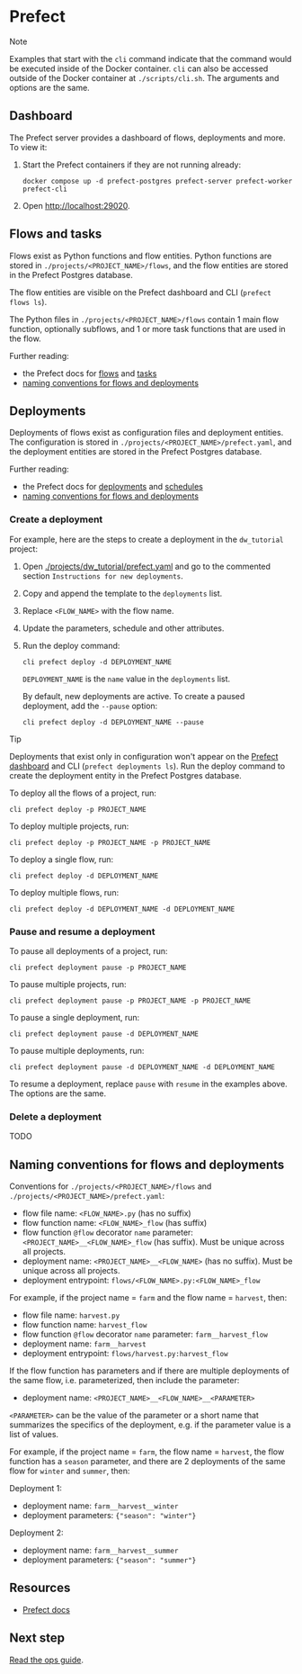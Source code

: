# Prefect

> [!NOTE]
> Examples that start with the `cli` command indicate that the command would be executed inside of the Docker container. `cli` can also be accessed outside of the Docker container at `./scripts/cli.sh`. The arguments and options are the same.

## Dashboard

The Prefect server provides a dashboard of flows, deployments and more. To view it:

1. Start the Prefect containers if they are not running already:

    ```shell
    docker compose up -d prefect-postgres prefect-server prefect-worker prefect-cli
    ```

2. Open [http://localhost:29020](http://localhost:29020).

## Flows and tasks

Flows exist as Python functions and flow entities. Python functions are stored in `./projects/<PROJECT_NAME>/flows`, and the flow entities are stored in the Prefect Postgres database.

The flow entities are visible on the Prefect dashboard and CLI (`prefect flows ls`).

The Python files in `./projects/<PROJECT_NAME>/flows` contain 1 main flow function, optionally subflows, and 1 or more task functions that are used in the flow.

Further reading:

- the Prefect docs for [flows](https://docs.prefect.io/latest/concepts/flows/) and [tasks](https://docs.prefect.io/latest/concepts/tasks/)
- [naming conventions for flows and deployments](#naming-conventions-for-flows-and-deployments)

## Deployments

Deployments of flows exist as configuration files and deployment entities. The configuration is stored in `./projects/<PROJECT_NAME>/prefect.yaml`, and the deployment entities are stored in the Prefect Postgres database.

Further reading:

- the Prefect docs for [deployments](https://docs.prefect.io/latest/concepts/deployments/) and [schedules](https://docs.prefect.io/latest/concepts/schedules/#creating-schedules-through-a-prefectyaml-files-deployments-schedule-section)
- [naming conventions for flows and deployments](#naming-conventions-for-flows-and-deployments)

### Create a deployment

For example, here are the steps to create a deployment in the `dw_tutorial` project:

1. Open [./projects/dw_tutorial/prefect.yaml](../projects/dw_tutorial/prefect.yaml#L44) and go to the commented section `Instructions for new deployments`.

2. Copy and append the template to the `deployments` list.

3. Replace `<FLOW_NAME>` with the flow name.

4. Update the parameters, schedule and other attributes.

5. Run the deploy command:

    ```shell
    cli prefect deploy -d DEPLOYMENT_NAME
    ```

    `DEPLOYMENT_NAME` is the `name` value in the `deployments` list.

    By default, new deployments are active. To create a paused deployment, add the `--pause` option:

    ```shell
    cli prefect deploy -d DEPLOYMENT_NAME --pause
    ```

> [!TIP]
> Deployments that exist only in configuration won't appear on the [Prefect dashboard](http://localhost:29020/deployments) and CLI (`prefect deployments ls`). Run the deploy command to create the deployment entity in the Prefect Postgres database.

To deploy all the flows of a project, run:

```shell
cli prefect deploy -p PROJECT_NAME
```

To deploy multiple projects, run:

```shell
cli prefect deploy -p PROJECT_NAME -p PROJECT_NAME
```

To deploy a single flow, run:

```shell
cli prefect deploy -d DEPLOYMENT_NAME
```

To deploy multiple flows, run:

```shell
cli prefect deploy -d DEPLOYMENT_NAME -d DEPLOYMENT_NAME
```

### Pause and resume a deployment

To pause all deployments of a project, run:

```shell
cli prefect deployment pause -p PROJECT_NAME
```

To pause multiple projects, run:

```shell
cli prefect deployment pause -p PROJECT_NAME -p PROJECT_NAME
```

To pause a single deployment, run:

```shell
cli prefect deployment pause -d DEPLOYMENT_NAME
```

To pause multiple deployments, run:

```shell
cli prefect deployment pause -d DEPLOYMENT_NAME -d DEPLOYMENT_NAME
```

To resume a deployment, replace `pause` with `resume` in the examples above. The options are the same.

### Delete a deployment

TODO

## Naming conventions for flows and deployments

Conventions for `./projects/<PROJECT_NAME>/flows` and `./projects/<PROJECT_NAME>/prefect.yaml`:

- flow file name: `<FLOW_NAME>.py` (has no suffix)
- flow function name: `<FLOW_NAME>_flow` (has suffix)
- flow function `@flow` decorator `name` parameter: `<PROJECT_NAME>__<FLOW_NAME>_flow` (has suffix). Must be unique across all projects.
- deployment name: `<PROJECT_NAME>__<FLOW_NAME>` (has no suffix). Must be unique across all projects.
- deployment entrypoint: `flows/<FLOW_NAME>.py:<FLOW_NAME>_flow`

For example, if the project name = `farm` and the flow name = `harvest`, then:

- flow file name: `harvest.py`
- flow function name: `harvest_flow`
- flow function `@flow` decorator `name` parameter: `farm__harvest_flow`
- deployment name: `farm__harvest`
- deployment entrypoint: `flows/harvest.py:harvest_flow`

If the flow function has parameters and if there are multiple deployments of the same flow, i.e. parameterized, then include the parameter:

- deployment name: `<PROJECT_NAME>__<FLOW_NAME>__<PARAMETER>`

`<PARAMETER>` can be the value of the parameter or a short name that summarizes the specifics of the deployment, e.g. if the parameter value is a list of values.

For example, if the project name = `farm`, the flow name = `harvest`, the flow function has a `season` parameter, and there are 2 deployments of the same flow for `winter` and `summer`, then:

Deployment 1:

- deployment name: `farm__harvest__winter`
- deployment parameters: `{"season": "winter"}`

Deployment 2:

- deployment name: `farm__harvest__summer`
- deployment parameters: `{"season": "summer"}`

## Resources

- [Prefect docs](https://docs.prefect.io)

## Next step

[Read the ops guide](ops.md).
